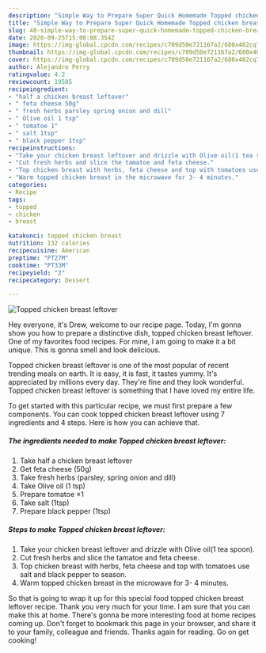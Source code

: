 ```yaml
---
description: "Simple Way to Prepare Super Quick Homemade Topped chicken breast leftover"
title: "Simple Way to Prepare Super Quick Homemade Topped chicken breast leftover"
slug: 48-simple-way-to-prepare-super-quick-homemade-topped-chicken-breast-leftover
date: 2020-09-25T15:08:08.354Z
image: https://img-global.cpcdn.com/recipes/c709d50e721167a2/680x482cq70/topped-chicken-breast-leftover-recipe-main-photo.jpg
thumbnail: https://img-global.cpcdn.com/recipes/c709d50e721167a2/680x482cq70/topped-chicken-breast-leftover-recipe-main-photo.jpg
cover: https://img-global.cpcdn.com/recipes/c709d50e721167a2/680x482cq70/topped-chicken-breast-leftover-recipe-main-photo.jpg
author: Alejandro Perry
ratingvalue: 4.2
reviewcount: 19585
recipeingredient:
- "half a chicken breast leftover"
- " feta cheese 50g"
- " fresh herbs parsley spring onion and dill"
- " Olive oil 1 tsp"
- " tomatoe 1"
- " salt 1tsp"
- " black pepper 1tsp"
recipeinstructions:
- "Take your chicken breast leftover and drizzle with Olive oil(1 tea spoon)."
- "Cut fresh herbs and slice the tamatoe and feta cheese."
- "Top chicken breast with herbs, feta cheese and top with tomatoes use salt and black pepper to season."
- "Warm topped chicken breast in the microwave for 3- 4 minutes."
categories:
- Recipe
tags:
- topped
- chicken
- breast

katakunci: topped chicken breast 
nutrition: 132 calories
recipecuisine: American
preptime: "PT27M"
cooktime: "PT33M"
recipeyield: "2"
recipecategory: Dessert

---
```



![Topped chicken breast leftover](https://img-global.cpcdn.com/recipes/c709d50e721167a2/680x482cq70/topped-chicken-breast-leftover-recipe-main-photo.jpg)

Hey everyone, it's Drew, welcome to our recipe page. Today, I'm gonna show you how to prepare a distinctive dish, topped chicken breast leftover. One of my favorites food recipes. For mine, I am going to make it a bit unique. This is gonna smell and look delicious.

Topped chicken breast leftover is one of the most popular of recent trending meals on earth. It is easy, it is fast, it tastes yummy. It's appreciated by millions every day. They're fine and they look wonderful. Topped chicken breast leftover is something that I have loved my entire life.




To get started with this particular recipe, we must first prepare a few components. You can cook topped chicken breast leftover using 7 ingredients and 4 steps. Here is how you can achieve that.

<!--inarticleads1-->

##### The ingredients needed to make Topped chicken breast leftover:

1. Take half a chicken breast leftover
1. Get  feta cheese (50g)
1. Take  fresh herbs (parsley, spring onion and dill)
1. Take  Olive oil (1 tsp)
1. Prepare  tomatoe ×1
1. Take  salt (1tsp)
1. Prepare  black pepper (1tsp)




<!--inarticleads2-->

##### Steps to make Topped chicken breast leftover:

1. Take your chicken breast leftover and drizzle with Olive oil(1 tea spoon).
1. Cut fresh herbs and slice the tamatoe and feta cheese.
1. Top chicken breast with herbs, feta cheese and top with tomatoes use salt and black pepper to season.
1. Warm topped chicken breast in the microwave for 3- 4 minutes.




So that is going to wrap it up for this special food topped chicken breast leftover recipe. Thank you very much for your time. I am sure that you can make this at home. There's gonna be more interesting food at home recipes coming up. Don't forget to bookmark this page in your browser, and share it to your family, colleague and friends. Thanks again for reading. Go on get cooking!
